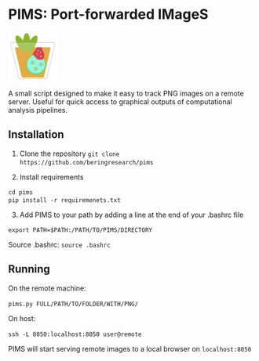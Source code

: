 # PIMS: Port-forwarded IMageS

<img src="https://github.com/beringresearch/pims/blob/master/docs/logo.png" width="100px" height="100px">

A small script designed to make it easy to track PNG images on a remote server. Useful for quick access to graphical outputs of computational analysis pipelines.

## Installation
1. Clone the repository
`git clone https://github.com/beringresearch/pims`

2. Install requirements
```
cd pims
pip install -r requiremenets.txt
```

3. Add PIMS to your path by adding a line at the end of your .bashrc file
```
export PATH=$PATH:/PATH/TO/PIMS/DIRECTORY
```

Source .bashrc: `source .bashrc`

## Running
On the remote machine:

`pims.py FULL/PATH/TO/FOLDER/WITH/PNG/`

On host:

`ssh -L 8050:localhost:8050 user@remote`

PIMS will start serving remote images to a local browser on `localhost:8050`
